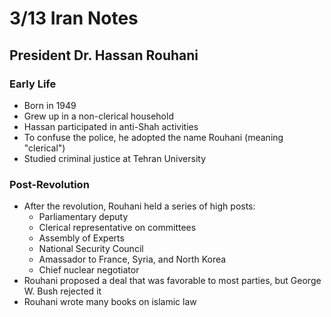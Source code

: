 
# 3/13 Iran Notes
## President Dr. Hassan Rouhani
### Early Life
- Born in 1949
- Grew up in a non-clerical household
- Hassan participated in anti-Shah activities
- To confuse the police, he adopted the name Rouhani (meaning "clerical")
- Studied criminal justice at Tehran University

### Post-Revolution
 - After the revolution, Rouhani held a series of high posts:
	 - Parliamentary deputy
	 - Clerical representative on committees
	 - Assembly of Experts
	 - National Security Council
	 - Amassador to France, Syria, and North Korea
	 - Chief nuclear negotiator
- Rouhani proposed a deal that was favorable to most parties, but George W. Bush rejected it
- Rouhani wrote many books on islamic law

<!--stackedit_data:
eyJoaXN0b3J5IjpbMTcyMjU0MzE2N119
-->